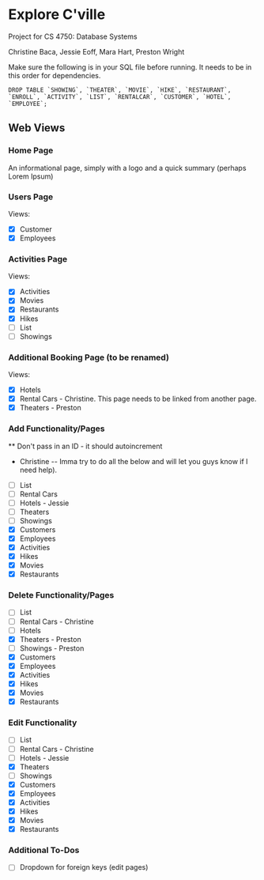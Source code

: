 # Explore C'ville
Project for CS 4750: Database Systems

Christine Baca, Jessie Eoff, Mara Hart, Preston Wright

Make sure the following is in your SQL file before running. It needs to be in this order for dependencies.
```
DROP TABLE `SHOWING`, `THEATER`, `MOVIE`, `HIKE`, `RESTAURANT`, `ENROLL`, `ACTIVITY`, `LIST`, `RENTALCAR`, `CUSTOMER`, `HOTEL`, `EMPLOYEE`;
```

## Web Views
### Home Page
An informational page, simply with a logo and a quick summary (perhaps Lorem Ipsum)

### Users Page
Views:
- [x] Customer
- [x] Employees

### Activities Page
Views:
- [x] Activities
- [x] Movies
- [x] Restaurants
- [x] Hikes
- [ ] List
- [ ] Showings

### Additional Booking Page (to be renamed)
Views:
- [x] Hotels
- [x] Rental Cars - Christine. This page needs to be linked from another page. 
- [x] Theaters - Preston

### Add Functionality/Pages 
** Don't pass in an ID - it should autoincrement
- Christine -- Imma try to do all the below and will let you guys know if I need help). 
- [ ] List 
- [ ] Rental Cars 
- [ ] Hotels - Jessie 
- [ ] Theaters
- [ ] Showings 
- [x] Customers
- [x] Employees
- [x] Activities
- [x] Hikes
- [x] Movies
- [x] Restaurants

### Delete Functionality/Pages
- [ ] List
- [ ] Rental Cars - Christine 
- [ ] Hotels
- [x] Theaters - Preston
- [ ] Showings - Preston
- [x] Customers
- [x] Employees
- [x] Activities
- [x] Hikes
- [x] Movies
- [x] Restaurants

### Edit Functionality
- [ ] List
- [ ] Rental Cars - Christine 
- [ ] Hotels - Jessie 
- [x] Theaters
- [ ] Showings
- [x] Customers
- [x] Employees
- [x] Activities
- [x] Hikes
- [x] Movies
- [x] Restaurants

### Additional To-Dos
- [ ] Dropdown for foreign keys (edit pages)
